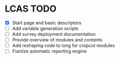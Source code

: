 # LCAS TODO


- [x] Start page and basic descriptors
- [ ] Add variable generation scripts
- [ ] Add survey deployment documentation
- [ ] Provide overview of modules and contents
- [ ] Add reshaping code to long for cropcut modules
- [ ] Fianlize automatic reporting engine
